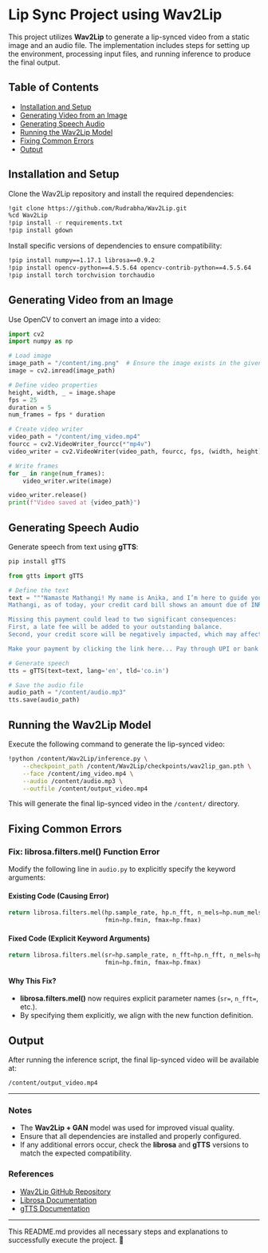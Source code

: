 # Lip Sync Project using Wav2Lip

This project utilizes **Wav2Lip** to generate a lip-synced video from a static image and an audio file. The implementation includes steps for setting up the environment, processing input files, and running inference to produce the final output.

## Table of Contents
- [Installation and Setup](#installation-and-setup)
- [Generating Video from an Image](#generating-video-from-an-image)
- [Generating Speech Audio](#generating-speech-audio)
- [Running the Wav2Lip Model](#running-the-wav2lip-model)
- [Fixing Common Errors](#fixing-common-errors)
- [Output](#output)

## Installation and Setup

Clone the Wav2Lip repository and install the required dependencies:

```bash
!git clone https://github.com/Rudrabha/Wav2Lip.git
%cd Wav2Lip
!pip install -r requirements.txt
!pip install gdown
```

Install specific versions of dependencies to ensure compatibility:

```bash
!pip install numpy==1.17.1 librosa==0.9.2
!pip install opencv-python==4.5.5.64 opencv-contrib-python==4.5.5.64
!pip install torch torchvision torchaudio
```

## Generating Video from an Image

Use OpenCV to convert an image into a video:

```python
import cv2
import numpy as np

# Load image
image_path = "/content/img.png"  # Ensure the image exists in the given path
image = cv2.imread(image_path)

# Define video properties
height, width, _ = image.shape
fps = 25
duration = 5
num_frames = fps * duration

# Create video writer
video_path = "/content/img_video.mp4"
fourcc = cv2.VideoWriter_fourcc(*"mp4v")
video_writer = cv2.VideoWriter(video_path, fourcc, fps, (width, height))

# Write frames
for _ in range(num_frames):
    video_writer.write(image)

video_writer.release()
print(f"Video saved at {video_path}")
```

## Generating Speech Audio

Generate speech from text using **gTTS**:

```bash
pip install gTTS
```

```python
from gtts import gTTS

# Define the text
text = """Namaste Mathangi! My name is Anika, and I’m here to guide you through managing your credit card dues.
Mathangi, as of today, your credit card bill shows an amount due of INR 5,053 which needs to be paid by 31st December 2024.

Missing this payment could lead to two significant consequences:
First, a late fee will be added to your outstanding balance.
Second, your credit score will be negatively impacted, which may affect your future borrowing ability.

Make your payment by clicking the link here... Pay through UPI or bank transfer. Thank you!"""

# Generate speech
tts = gTTS(text=text, lang='en', tld='co.in')

# Save the audio file
audio_path = "/content/audio.mp3"
tts.save(audio_path)
```

## Running the Wav2Lip Model

Execute the following command to generate the lip-synced video:

```bash
!python /content/Wav2Lip/inference.py \
    --checkpoint_path /content/Wav2Lip/checkpoints/wav2lip_gan.pth \
    --face /content/img_video.mp4 \
    --audio /content/audio.mp3 \
    --outfile /content/output_video.mp4
```

This will generate the final lip-synced video in the `/content/` directory.

## Fixing Common Errors

### **Fix: librosa.filters.mel() Function Error**

Modify the following line in `audio.py` to explicitly specify the keyword arguments:

#### **Existing Code (Causing Error)**
```python
return librosa.filters.mel(hp.sample_rate, hp.n_fft, n_mels=hp.num_mels,
                           fmin=hp.fmin, fmax=hp.fmax)
```

#### **Fixed Code (Explicit Keyword Arguments)**
```python
return librosa.filters.mel(sr=hp.sample_rate, n_fft=hp.n_fft, n_mels=hp.num_mels,
                           fmin=hp.fmin, fmax=hp.fmax)
```

#### **Why This Fix?**
- **librosa.filters.mel()** now requires explicit parameter names (`sr=`, `n_fft=`, etc.).
- By specifying them explicitly, we align with the new function definition.

## Output

After running the inference script, the final lip-synced video will be available at:

```plaintext
/content/output_video.mp4
```

---

### **Notes**
- The **Wav2Lip + GAN** model was used for improved visual quality.
- Ensure that all dependencies are installed and properly configured.
- If any additional errors occur, check the **librosa** and **gTTS** versions to match the expected compatibility.

### **References**
- [Wav2Lip GitHub Repository](https://github.com/Rudrabha/Wav2Lip)
- [Librosa Documentation](https://librosa.org/doc/latest/)
- [gTTS Documentation](https://pypi.org/project/gTTS/)

---

This README.md provides all necessary steps and explanations to successfully execute the project. 🚀


